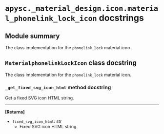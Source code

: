 # `apysc._material_design.icon.material_phonelink_lock_icon` docstrings

## Module summary

The class implementation for the `phonelink_lock` material icon.

## `MaterialphonelinkLockIcon` class docstring

The class implementation for the `phonelink_lock` material icon.

### `_get_fixed_svg_icon_html` method docstring

Get a fixed SVG icon HTML string.<hr>

**[Returns]**

- `fixed_svg_icon_html`: str
  - Fixed SVG icon HTML string.